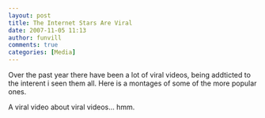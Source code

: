 ```yaml
---
layout: post
title: The Internet Stars Are Viral
date: 2007-11-05 11:13
author: funvill
comments: true
categories: [Media]
---
```

Over the past year there have been a lot of viral videos, being addticted to the interent i seen them all.
Here is a montages of some of the more popular ones.

A viral video about viral videos... hmm.

<object width="425" height="355"><param name="movie" value="http://www.youtube.com/v/mi_XEAA9X6c&rel=1"></param><param name="wmode" value="transparent"></param><embed src="http://www.youtube.com/v/mi_XEAA9X6c&rel=1" type="application/x-shockwave-flash" wmode="transparent" width="425" height="355"></embed></object>
